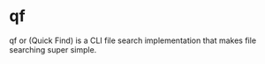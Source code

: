 # qf
qf or (Quick Find) is a CLI file search implementation that makes file searching super simple.
